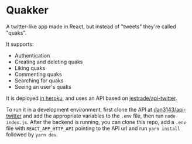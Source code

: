 # Quakker

A twitter-like app made in React, but instead of "tweets" they're called "quaks".

It supports:
- Authentication
- Creating and deleting quaks
- Liking quaks
- Commenting quaks
- Searching for quaks
- Seeing an user's quaks

It is deployed [in heroku](https://quakker-app.herokuapp.com/), and uses an API based on [jestrade/api-twitter](https://github.com/jestrade/api-twitter).

To run it in a development environment, first clone the API at [dan3143/api-twitter](https://github.com/dan3143/api-twitter) and add the appropriate variables to the `.env` file, then run `node index.js`. After the backend is running, you can clone this repo, add a `.env` file with `REACT_APP_HTTP_API` pointing to the API url and run `yarn install` followed by `yarn dev`. 
